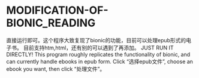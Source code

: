# MODIFICATION-OF-BIONIC_READING
直接运行即可。这个程序大致复现了bionic的功能，目前可以处理epub形式的电子书。
目前支持htm,html，还有别的可以遇到了再添加。
JUST RUN IT DIRECTLY! This program roughly replicates the functionality of bionic, and can currently handle ebooks in epub form.
Click “选择epub文件”, choose an ebook you want, then click “处理文件”。
